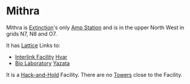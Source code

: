 # Mithra

Mithra is [Extinction](../locations/Oshur.md#Extinction)'s only
[Amp Station](../locations/Amp_Station.md) and is in the upper North West in
grids N7, N8 and O7.

It has [Lattice](../terminology/Lattice.md) Links to:

- [Interlink Facility](../locations/Interlink.md) [Hvar](Hvar.md)
- [Bio Laboratory](../locations/Bio_Laboratory.md) [Yazata](Yazata.md)

It is a [Hack-and-Hold](../terminology/Hack-and-Hold.md) Facility. There are no
[Towers](../locations/Towers.md) close to the Facility.
